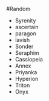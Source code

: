 #Random 

- Syrenity
- ascertain
- paragon
- lavish
- Sonder
- Seraphim
- Cassiopeia
- Annex
- Priyanka
- Hyperion
- Triton
- Onyx
<!--ID: 1757893915746-->

